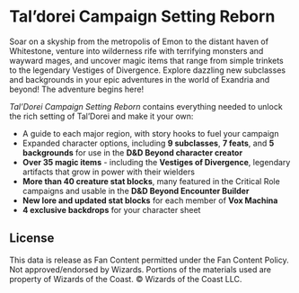 # Tal’dorei Campaign Setting Reborn

Soar on a skyship from the metropolis of Emon to the distant haven of Whitestone, venture into wilderness rife with terrifying monsters and wayward mages, and uncover magic items that range from simple trinkets to the legendary Vestiges of Divergence. Explore dazzling new subclasses and backgrounds in your epic adventures in the world of Exandria and beyond! The adventure begins here!

_Tal’Dorei Campaign Setting Reborn_ contains everything needed to unlock the rich setting of Tal’Dorei and make it your own:

- A guide to each major region, with story hooks to fuel your campaign
- Expanded character options, including **9 subclasses**, **7 feats**, and **5 backgrounds** for use in the **D&D Beyond character creator**
- **Over 35 magic items** \- including the **Vestiges of Divergence**, legendary artifacts that grow in power with their wielders
- **More than 40 creature stat blocks**, many featured in the Critical Role campaigns and usable in the **D&D Beyond Encounter Builder**
- **New lore and updated stat blocks** for each member of **Vox Machina**
- **4 exclusive backdrops** for your character sheet

## License

This data is release as Fan Content permitted under the Fan Content Policy. Not approved/endorsed by Wizards. Portions of the materials used are property of Wizards of the Coast. © Wizards of the Coast LLC.
